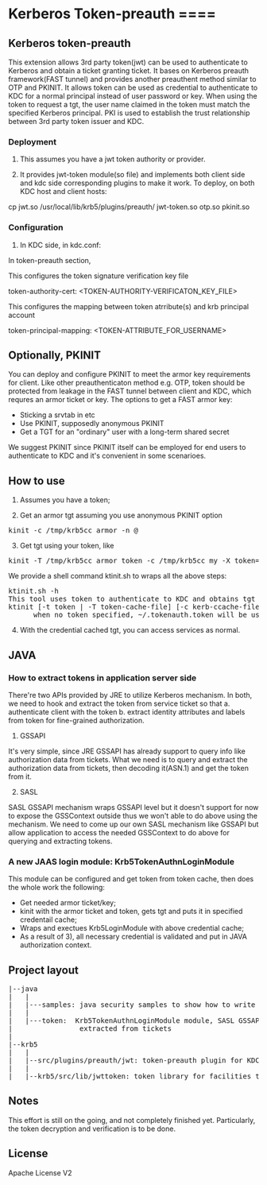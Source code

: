 # Kerberos Token-preauth ====

## Kerberos token-preauth
This extension allows 3rd party token(jwt) can be used to authenticate to Kerberos and obtain a ticket granting ticket.
It bases on Kerberos preauth framework(FAST tunnel) and provides another preauthent method similar to OTP and PKINIT. 
It allows token can be used as credential to authenticate to KDC for a normal principal instead of user password or key. 
When using the token to request a tgt, the user name claimed in the token must match the specified Kerberos principal.
PKI is used to establish the trust relationship between 3rd party token issuer and KDC.

### Deployment

1) This assumes you have a jwt token authority or provider.
  
2) It provides jwt-token module(so file) and implements both client side and kdc side corresponding plugins to make it work.
To deploy, on both KDC host and client hosts:

cp jwt.so /usr/local/lib/krb5/plugins/preauth/
jwt-token.so  otp.so  pkinit.so

### Configuration

1) In KDC side, in kdc.conf:

In token-preauth section,

This configures the token signature verification key file

token-authority-cert: <TOKEN-AUTHORITY-VERIFICATON_KEY_FILE>

This configures the mapping between token atrribute(s) and krb principal account

token-principal-mapping: <TOKEN-ATTRIBUTE_FOR_USERNAME>

## Optionally, PKINIT

You can deploy and configure PKINIT to meet the armor key requirements for client. Like other preauthenticaton method e.g. OTP, 
token should be protected from leakage in the FAST tunnel between client and KDC, which requres an armor ticket or key. 
The options to get a FAST armor key:
* Sticking a srvtab in etc
* Use PKINIT, supposedly anonymous PKINIT
* Get a TGT for an "ordinary" user with a long-term shared secret

We suggest PKINIT since PKINIT itself can be employed for end users to authenticate to KDC and it's convenient in some scenarioes.

## How to use

1. Assumes you have a token;

2. Get an armor tgt assuming you use anonymous PKINIT option

<pre>
kinit -c /tmp/krb5cc_armor -n @<YOUR_REALM>
</pre>

3. Get tgt using your token, like

<pre>
kinit -T /tmp/krb5cc_armor_token -c /tmp/krb5cc_my -X token=<YOUR-JWT-TOKEN> <YOUR-PRINCIPAL>
</pre>

We provide a shell command ktinit.sh to wraps all the above steps:

<pre>
ktinit.sh -h
This tool uses token to authenticate to KDC and obtains tgt for you.
ktinit [-t token | -T token-cache-file] [-c kerb-ccache-file]
      when no token specified, ~/.tokenauth.token will be used by default
</pre>

4. With the credential cached tgt, you can access services as normal.

## JAVA 

### How to extract tokens in application server side
 
There're two APIs provided by JRE to utilize Kerberos mechanism. In both, we need to hook and extract the token from
service ticket so that
a. authenticate client with the token
b. extract identity attributes and labels from token for fine-grained  authorization.

1. GSSAPI

It's very simple, since JRE GSSAPI has already support to query info like authorization data from tickets. What we need
is to query and extract the authorization data from tickets, then decoding it(ASN.1) and get the token from it.

2. SASL

SASL GSSAPI mechanism wraps GSSAPI level but it doesn't support for now to expose the GSSContext outside thus we won't
able to do above using the mechanism. We need to come up our own SASL mechanism like GSSAPI but allow application to 
access the needed GSSContext to do above for querying and extracting tokens.

### A new JAAS login module: Krb5TokenAuthnLoginModule

This module can be configured and get token from token cache, then does the whole work the following:

* Get needed armor ticket/key;
* kinit with the armor ticket and token, gets tgt and puts it in specified credentail cache;
* Wraps and exectues Krb5LoginModule with above credential cache;
* As a result of 3), all necessary credential is validated and put in JAVA authorization context.

## Project layout

<pre>
|--java
|   |
|   |---samples: java security samples to show how to write GSSAPI and SASL applications
|   |
|   |---token:  Krb5TokenAuthnLoginModule module, SASL GSSAPIExt mechanism for token, and samples to show how token can be
|                extracted from tickets
|
|--krb5
|   |
|   |--src/plugins/preauth/jwt: token-preauth plugin for KDC and clients
|   |
|   |--krb5/src/lib/jwttoken: token library for facilities to process and verify tokens
</pre>

## Notes

This effort is still on the going, and not completely finished yet. Particularly, the token decryption and verification is
to be done.

## License

Apache License V2

